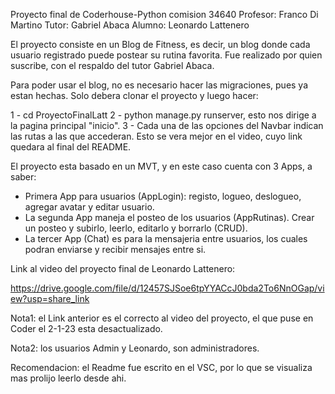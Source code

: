Proyecto final de Coderhouse-Python comision 34640
Profesor: Franco Di Martino
Tutor: Gabriel Abaca
Alumno: Leonardo Lattenero

El proyecto consiste en un Blog de Fitness, es decir, un blog donde cada usuario registrado puede postear 
su rutina favorita. Fue realizado por quien suscribe, con el respaldo del tutor Gabriel Abaca.

Para poder usar el blog, no es necesario hacer las migraciones, pues ya estan hechas. Solo debera clonar el proyecto y luego hacer:

1 - cd ProyectoFinalLatt
2 - python manage.py runserver, esto nos dirige a la pagina principal "inicio".
3 - Cada una de las opciones del Navbar indican las rutas a las que accederan. Esto se vera mejor en el video, cuyo link quedara al final del README.

El proyecto esta basado en un MVT, y en este caso cuenta con 3 Apps, a saber:
- Primera App para usuarios (AppLogin): registo, logueo, deslogueo, agregar avatar y editar usuario.
- La segunda App maneja el posteo de los usuarios (AppRutinas). Crear un posteo y subirlo, leerlo, editarlo y borrarlo (CRUD).
- La tercer App (Chat) es para la mensajeria entre usuarios, los cuales podran enviarse y recibir mensajes entre si.

Link al video del proyecto final de Leonardo Lattenero:

https://drive.google.com/file/d/12457SJSoe6tpYYACcJ0bda2To6NnOGap/view?usp=share_link

Nota1: el Link anterior es el correcto al video del proyecto, el que puse en Coder el 2-1-23 esta desactualizado.

Nota2: los usuarios Admin y Leonardo, son administradores.

Recomendacion: el Readme fue escrito en el VSC, por lo que se visualiza mas prolijo leerlo desde ahi.